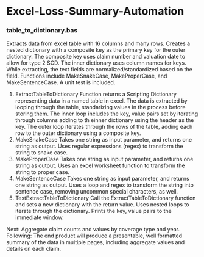 # Excel-Loss-Summary-Automation

### table_to_dictionary.bas
Extracts data from excel table with 16 columns and many rows. 
Creates a nested dictionary with a composite key as the primary key for the outer dictionary.
The composite key uses claim number and valuation date to allow for type 2 SCD.
The inner dictionary uses column names for keys.
While extracting, the text fields are normalized/standardized based on the field.
Functions include MakeSnakeCase, MakeProperCase, and MakeSentenceCase.
A unit test is included. 

1. ExtractTableToDictionary
     Function returns a Scripting Dictionary representing data in a named table in excel.
     The data is extracted by looping through the table, standarizing values in the process before storing them.
     The inner loop includes the key, value pairs set by iterating through columns adding to th einner dictionary using the header as the key.
     The outer loop iterates through the rows of the table, adding each row to the outer dictionary using a composite key. 
2. MakeSnakeCase
     Takes one string as input parameter, and returns one string as output.
     Uses regular expressions (regex) to transform the string to snake case.
3. MakeProperCase
     Takes one string as input parameter, and returns one string as output.
     Uses an excel worksheet function to transform the string to proper case.
4. MakeSentenceCase
     Takes one string as input parameter, and returns one string as output.
     Uses a loop and regex to transform the string into sentence case, removing uncommon special characters, as well. 
5. TestExtractTableToDictionary
     Call the ExtractTableToDictionary function and sets a new dictionary with the return value.
     Uses nested loops to iterate through the dictionary.
     Prints the key, value pairs to the immediate window. 

Next: Aggregate claim counts and values by coverage type and year. 
Following: The end product will produce a presentable, well formatted summary of the data in multiple pages, including aggregate values and details on each claim.
